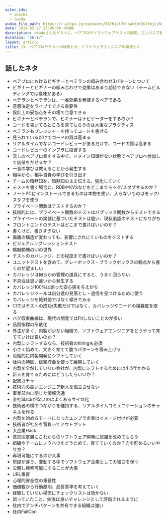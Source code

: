 ```yaml
---
actor_ids:
  - iwashi 
  - twada
audio_file_path: https://r.pitpa.jp/episodes/01fhj2t7nhaam36r2w7tmjcj6n.mp3
date: 2019-02-27 23:45:00 +0900
description: twadaさんをゲストに、ペアプロやソフトウェアテストの疑問、エンジニア組織の内製化、ソフトウェアエンジニアの育成などについて語っていただいたエピソードです。
duration: "56:17"
layout: article
title: 13. ペアプロやテストの疑問とか、ソフトウェアエンジニアの育成とか
---
```


## 話したネタ

- ペアプロにおけるビギナーとベテランの組み合わせ3パターンについて
- ビギナーとビギナーの組み合わせで効果はあまり期待できない（チームビルディングでは意味がある）
- ベテランとベテランは、一番効果を発揮するペアである
- 意思決定をライブでできる重要性
- 設計上の妥協点をその場で合意できる
- ビギナーとベテランで、ビギナーはナビゲーターをするのか？
- コードを書いてるところを見てもらうのは大事なプラクティス
- ベテランもプレッシャーを持ってコードを書ける
- 見られているだけでコードの質は高まる
- リアルタイムでないコードレビューがあるだけで、コードの質は高まる
- コードレビューのインフラに投資する
- 流しのペアプロ業をする中で、ドメイン知識がない状態でペアプロへ参加して価値をだせるか？
- 一番の学びは教えることから発生する
- 相手から、相手自身の学びを引き出す
- チームの暗黙知を、暗黙知のまま伝える、強化していく
- テストを書く場合に、RDBやKVSなどをどこまでモック/スタブするのか？
- ノートPCにインストールできるものは本物を使い、入らないものはモック/スタブを使う 
- プライベート関数はテストするのか？
- 技術的には、プライベート関数のテストはパブリック関数からテストできる
- プライベートの実装に基づいたテストは脆い、現状追認のテストになりがち
- フロントエンドのテストはどこまで書けばいいのか？
- 書くけど、書きすぎない
- 画面の構造が変わっても、影響にされにくいものをテストする
- ビジュアルリグレッションテスト
- 魑魅魍魎のUIの世界
- テストのカバレッジ、どの程度まで書けばいいのか？
- ユニットテストを含めて、グレーボックス・ブラックボックスの観点から書くのが望ましい
- カバレッジは何らかの管理の道具にすると、うまく回らない
- 不具合は思い違いから発生する
- カバレッジ100%は誤った安心感を与えがち
- カバレッジツールは自分達の見落とし・過信を見つけるために使う
- カバレッジを絶対値ではなく傾きでみる
- CIではテストの成功/失敗だけではなく、カバレッジやコードの複雑度を取る
- バグ収束曲線は、現代の開発ではFitしないことのが多い
- 品質指標の形骸化
- 外注が多く、内製が少ない組織で、ソフトウェアエンジニアをどうやって育てていけば良いのか？
- 内製にシフトするなら、技術者のhiringも必須
- 小さく始めて、大きく育てて勝つパターンを積み上げる
- 段階的に内製開発にシフトしていく
- 社内の特区、信頼貯金を使って展開していく
- 内製を全然していない会社が、内製にシフトするためには4-5年かかる
- 新人を育てるためにはどうしたらいいか？
- 配属ガチャ
- 技術力の高いエンジニア新人を孤立させない
- 事業部内に閉じた情報流通
- 全社Slackがないのはよくあるサイロ化
- 技術者の横のつながりを維持する、リアルタイムコミュニケーションのチャネルを作る
- 内製を始めるモードになったエンプラ企業はイメージ付けが必要
- 技術者が社名を背負ってアウトプット
- 大企業Hack
- 意思決定層にこれからのソフトウェア開発に認識を改めてもらう
- 組織やチームにノウハウをどうためて、育てていくのか？力を貯めるいいやり方？
- 再現可能にするのが大事
- 前提が違う、変動する中でソフトウェア企業としての強さを保つ
- 公開し検索可能にすることが大事
- URL重要
- 心理的安全性の重要性
- 価値観から行動原則、品質基準を考えていく
- 経験していない場面にチェックリストは効かない
- 誤っていたこと、失敗は良いチャレンジとして評価されるように
- 社内でアンチパターンを共有できる組織は強い
- 社内FailCon
